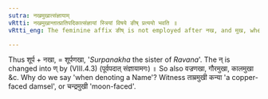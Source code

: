 ```yaml
---
sutra: नखमुखात्संज्ञायाम्
vRtti: नखमुखान्तात्प्रातिपदिकात्संज्ञायां स्त्रियां विषये ङीष् प्रत्ययो भवति ॥
vRtti_eng: The feminine affix ङीष् is not employed after नख, and मुख, when (the word at the end of which they stand) is a Name.

---
```

Thus शूर्प + नखा, = शूर्पणखा, '_Surpanakha_ the sister of _Ravana_'. The न् is changed into ण् by (VIII.4.3) (पूर्वपदात् संज्ञायामगः) ॥ So also वज्रणखा, गौरमुखा, कालमुखा &c. Why do we say 'when denoting a Name'? Witness ताम्रमुखी कन्या 'a copper-faced damsel', or चन्द्रमुखी 'moon-faced'.